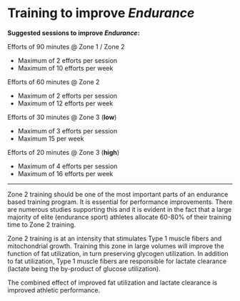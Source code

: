 # Training to improve _Endurance_

**Suggested sessions to improve _Endurance_:**

Efforts of 90 minutes @ Zone 1 / Zone 2
* Maximum of 2 efforts per session
* Maximum of 10 efforts per week

Efforts of 60 minutes @ Zone 2
* Maximum of 2 efforts per session
* Maximum of 12 efforts per week

Efforts of 30 minutes @ Zone 3 (**low**)
* Maximum of 3 efforts per session
* Maximum 15 per week

Efforts of 20 minutes @ Zone 3 (**high**)
* Maximum of 4 efforts per session
* Maximum of 16 efforts per week

---

Zone 2 training should be one of the most important parts of an endurance based training program. It is essential for performance improvements. There are numerous studies supporting this and it is evident in the fact that a large majority of elite (endurance sport) athletes allocate 60-80% of their training time to Zone 2 training.

Zone 2 training is at an intensity that stimulates Type 1 muscle fibers and mitochondrial growth. Training this zone in large volumes will improve the function of fat utilization, in turn preserving glycogen utilization. In addition to fat utilization, Type 1 muscle fibers are responsible for lactate clearance (lactate being the by-product of glucose utilization).

The combined effect of improved fat utilization and lactate clearance is improved athletic performance.